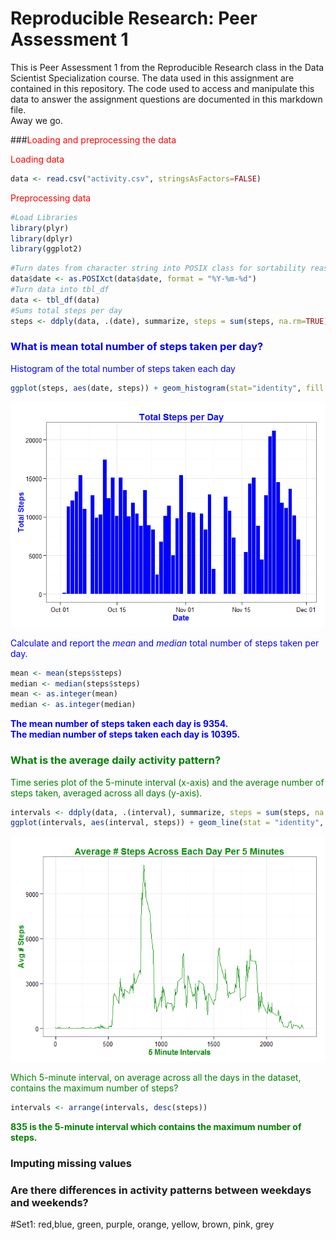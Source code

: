 # Reproducible Research: Peer Assessment 1

This is Peer Assessment 1 from the Reproducible Research class in the Data Scientist Specialization 
course.  The data used in this assignment are contained in this repository.  The code used to access
and manipulate this data to answer the assignment questions are documented in this markdown file.  
Away we go.



###<font color=red>Loading and preprocessing the data </font>

<font color=red>Loading data</font>

```r
data <- read.csv("activity.csv", stringsAsFactors=FALSE)
```

<font color=red>Preprocessing data</font>

```r
#Load Libraries
library(plyr)
library(dplyr)
library(ggplot2)
```


```r
#Turn dates from character string into POSIX class for sortability reasons.
data$date <- as.POSIXct(data$date, format = "%Y-%m-%d")
#Turn data into tbl_df
data <- tbl_df(data)
#Sums total steps per day
steps <- ddply(data, .(date), summarize, steps = sum(steps, na.rm=TRUE))
```



### <font color=blue> What is mean total number of steps taken per day? </font>

<font color=blue> Histogram of the total number of steps taken each day </font>

```r
ggplot(steps, aes(date, steps)) + geom_histogram(stat="identity", fill = "blue") + theme_bw() + labs(title="Total Steps per Day", x = "Date", y = "Total Steps") + theme(title = element_text(face="bold", color="blue"), axis.title.x = element_text(face="bold", color="blue"), axis.title.y = element_text(face="bold", color="blue"))
```

![](PA1_template_files/figure-html/unnamed-chunk-4-1.png) 

<font color=blue> Calculate and report the *mean* and *median* total number of steps taken per day.</font>

```r
mean <- mean(steps$steps)
median <- median(steps$steps)
mean <- as.integer(mean)
median <- as.integer(median)
```

**<font color=blue>
The mean number of steps taken each day is 9354.  
The median number of steps taken each day is 10395. 
</font>**



### <font color = green>What is the average daily activity pattern?</font>

<font color = green> Time series plot of the 5-minute interval (x-axis) and the average number of steps taken, averaged across all days (y-axis). </font>

```r
intervals <- ddply(data, .(interval), summarize, steps = sum(steps, na.rm=TRUE))
ggplot(intervals, aes(interval, steps)) + geom_line(stat = "identity", color ="green4") + theme_bw() + labs(title = "Average # Steps Across Each Day Per 5 Minutes", x="5 Minute Intervals", y="Avg # Steps") + theme(title = element_text(face="bold", color="green4"), axis.title.x = element_text(face="bold", color="green4"), axis.title.y = element_text(face="bold", color="green4"))
```

![](PA1_template_files/figure-html/unnamed-chunk-6-1.png) 

<font color = green> Which 5-minute interval, on average across all the days in the dataset, contains the maximum number of steps? </font>

```r
intervals <- arrange(intervals, desc(steps))
```

**<font color=green>835 is the 5-minute interval which contains the maximum number of steps. </font>**

### Imputing missing values



### Are there differences in activity patterns between weekdays and weekends?


#Set1: red,blue, green, purple, orange, yellow, brown, pink, grey
